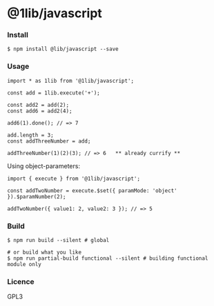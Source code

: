 @1lib/javascript
================

### Install

```
$ npm install @lib/javascript --save
```

### Usage

```
import * as 1lib from '@1lib/javascript';

const add = 1lib.execute('+');

const add2 = add(2);
const add6 = add2(4);

add6(1).done(); // => 7

add.length = 3;
const addThreeNumber = add;

addThreeNumber(1)(2)(3); // => 6   ** already currify **
```

Using object-parameters:

```
import { execute } from '@1lib/javascript';

const addTwoNumber = execute.$set({ paramMode: 'object' }).$paramNumber(2);

addTwoNumber({ value1: 2, value2: 3 }); // => 5

```

### Build

```
$ npm run build --silent # global

# or build what you like
$ npm run partial-build functional --silent # building functional module only
```


### Licence

GPL3<Plug>
